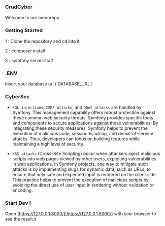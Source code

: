 ### CrudCyber

Welcome to our monorepo.

### Getting Started

1 : Clone the repository and cd into it

2 : composer install

3 : symfony server:start

### .ENV

Insert your database url ( DATABASE_URL ) 

### CyberSec

- `SQL injections`, `CSRF attacks`, and `DDoS attacks` are handled by Symfony. This management capability offers robust protection against these common web security threats. Symfony provides specific tools and components to secure applications against these vulnerabilities. By integrating these security measures, Symfony helps to prevent the execution of malicious code, session hijacking, and denial-of-service attacks. Thus, developers can focus on building features while maintaining a high level of security.

- `XSS attacks` (Cross-Site Scripting) occur when attackers inject malicious scripts into web pages viewed by other users, exploiting vulnerabilities in web applications. In Symfony projects, one way to mitigate such attacks is by implementing slugs for dynamic data, such as URLs, to ensure that only safe and expected input is rendered on the client side. This practice helps to prevent the execution of malicious scripts by avoiding the direct use of user input in rendering without validation or encoding.


### Start Dev !
Open [https://127.0.0.1:8000/](https://127.0.0.1:8000/) with your browser to see the result.s

